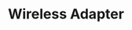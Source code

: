 ---
title: Wireless Adapter
company: 8Bitdo
variation: PlayStation Classic Adapter
connection:
  - Bluetooth
---